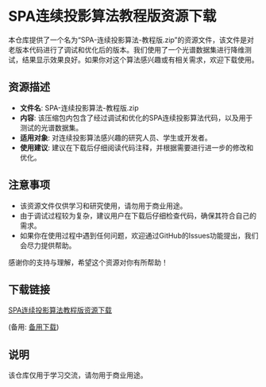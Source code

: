 # SPA连续投影算法教程版资源下载

本仓库提供了一个名为“SPA-连续投影算法-教程版.zip”的资源文件，该文件是对老版本代码进行了调试和优化后的版本。我们使用了一个光谱数据集进行降维测试，结果显示效果良好。如果你对这个算法感兴趣或有相关需求，欢迎下载使用。

## 资源描述

- **文件名**: SPA-连续投影算法-教程版.zip
- **内容**: 该压缩包内包含了经过调试和优化的SPA连续投影算法代码，以及用于测试的光谱数据集。
- **适用对象**: 对连续投影算法感兴趣的研究人员、学生或开发者。
- **使用建议**: 建议在下载后仔细阅读代码注释，并根据需要进行进一步的修改和优化。

## 注意事项

- 该资源文件仅供学习和研究使用，请勿用于商业用途。
- 由于调试过程较为复杂，建议用户在下载后仔细检查代码，确保其符合自己的需求。
- 如果你在使用过程中遇到任何问题，欢迎通过GitHub的Issues功能提出，我们会尽力提供帮助。

感谢你的支持与理解，希望这个资源对你有所帮助！

## 下载链接
[SPA连续投影算法教程版资源下载](https://pan.quark.cn/s/b4e33043714a) 

(备用: [备用下载](https://pan.baidu.com/s/1IuRxCu6TVKePd11IN_cu7g?pwd=1234))

## 说明

该仓库仅用于学习交流，请勿用于商业用途。
